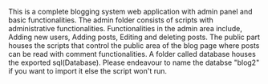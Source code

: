 This is a complete blogging system web application with admin panel and basic functionalities. 
The admin folder consists of scripts with administrative functionalities. 
Functionalities in the admin area include, Adding new users, Adding posts, Editing and deleting posts.
The public part houses the scripts that control the public area of the blog page where posts can be read with comment functionalities.
A folder called database houses the exported sql(Database).
Please endeavour to name the databse "blog2" if you want to import it else the script won't run. 
